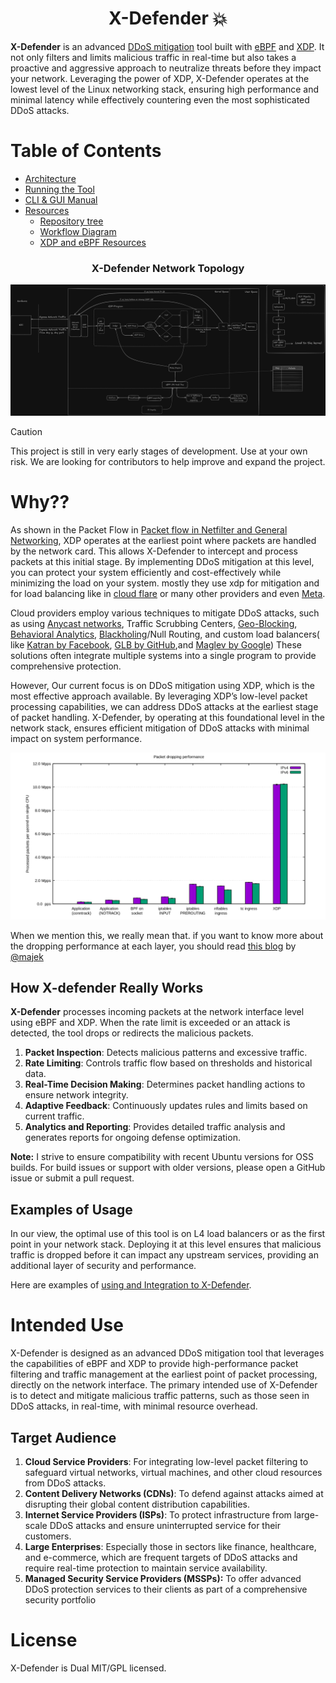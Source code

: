 <h1 align="center"> X-Defender 💥</h1>

**X-Defender** is an advanced [DDoS mitigation](https://www.cloudflare.com/learning/ddos/ddos-mitigation/#:~:text=DDoS%20mitigation%20refers%20to%20the,%2Dservice%20(DDoS)%20attack.) tool built with [eBPF](https://ebpf.io/) and [XDP](https://www.iovisor.org/technology/xdp). It not only filters and limits malicious traffic in real-time but also takes a proactive and aggressive approach to neutralize threats before they impact your network. Leveraging the power of XDP, X-Defender operates at the lowest level of the Linux networking stack, ensuring high performance and minimal latency while effectively countering even the most sophisticated DDoS attacks.


# Table of Contents

- [Architecture](https://github.com/SamanKhalife/X-Defender/blob/main/docs/architecture.md)
- [Running the Tool](https://github.com/SamanKhalife/X-Defender/blob/main/docs/running.md)
- [CLI & GUI Manual](https://github.com/SamanKhalife/X-Defender/blob/main/docs/user-cli.md)
- [Resources](https://github.com/SamanKhalife/X-Defender/blob/main/docs/developer-guide.md)
    - [Repository tree](https://github.com/SamanKhalife/X-Defender/blob/main/docs/repo-tree.md)
    - [Workflow Diagram](https://github.com/SamanKhalife/X-Defender/blob/main/docs/flowchart.md)
    - [XDP and eBPF Resources](https://github.com/SamanKhalife/X-Defender/blob/main/docs/resources-xdp-ebpf.md)

<h3 align="center"> X-Defender Network Topology </h3>

![alt text](images/X-defnder.png "Network Topology")

> [!CAUTION]
> This project is still in very early stages of development. Use at your own risk. We are looking for contributors to help improve and expand the project.

# Why??
As shown in the Packet Flow in [Packet flow in Netfilter and General Networking](https://upload.wikimedia.org/wikipedia/commons/3/37/Netfilter-packet-flow.svg), XDP operates at the earliest point where packets are handled by the network card. This allows X-Defender to intercept and process packets at this initial stage. By implementing DDoS mitigation at this level, you can protect your system efficiently and cost-effectively while minimizing the load on your system. mostly they use xdp for mitigation and for load balancing like in [cloud flare](https://youtu.be/ZQsbYmdMjnw?t=2685) or many other providers and even [Meta](https://about.meta.com/).

Cloud providers employ various techniques to mitigate DDoS attacks, such as using [Anycast networks](https://en.wikipedia.org/wiki/Anycast), Traffic Scrubbing Centers, [Geo-Blocking](https://en.wikipedia.org/wiki/Geo-blocking), [Behavioral Analytics](https://www.radware.com/blog/ddos-protection/2021/05/behavioral-analytics-how-to-secure-user-experience-under-a-ddos-attack/), [Blackholing](https://www.akamai.com/glossary/what-is-blackhole-routing)/Null Routing, and custom load balancers( like [Katran by Facebook](https://github.com/facebookincubator/katran), [GLB by GitHub](https://github.blog/engineering/glb-director-open-source-load-balancer/),and [Maglev by Google](https://research.google/pubs/maglev-a-fast-and-reliable-software-network-load-balancer/)) These solutions often integrate multiple systems into a single program to provide comprehensive protection.

However, Our current focus is on DDoS mitigation using XDP, which is the most effective approach available. By leveraging XDP’s low-level packet processing capabilities, we can address DDoS attacks at the earliest stage of packet handling. X-Defender, by operating at this foundational level in the network stack, ensures efficient mitigation of DDoS attacks with minimal impact on system performance.


![alt text](images/packet-dropping-performance.png "Packet Dropping performance")

When we mention this, we really mean that. if you want to know more about the dropping performance at each layer, you should read [this blog](https://blog.cloudflare.com/how-to-drop-10-million-packets/) by [@majek](https://github.com/majek)

## How X-defender Really Works

**X-Defender** processes incoming packets at the network interface level using eBPF and XDP. When the rate limit is exceeded or an attack is detected, the tool drops or redirects the malicious packets.

1. **Packet Inspection**: Detects malicious patterns and excessive traffic.
2. **Rate Limiting**: Controls traffic flow based on thresholds and historical data.
3. **Real-Time Decision Making**: Determines packet handling actions to ensure network integrity.
4. **Adaptive Feedback**: Continuously updates rules and limits based on current traffic.
5. **Analytics and Reporting**: Provides detailed traffic analysis and generates reports for ongoing defense optimization.

**Note:** I strive to ensure compatibility with recent Ubuntu versions for OSS builds. For build issues or support with older versions, please open a GitHub issue or submit a pull request.

## Examples of Usage
In our view, the optimal use of this tool is on L4 load balancers or as the first point in your network stack. Deploying it at this level ensures that malicious traffic is dropped before it can impact any upstream services, providing an additional layer of security and performance.

Here are examples of [using and Integration to X-Defender]().

# Intended Use
X-Defender is designed as an advanced DDoS mitigation tool that leverages the capabilities of eBPF and XDP to provide high-performance packet filtering and traffic management at the earliest point of packet processing, directly on the network interface. The primary intended use of X-Defender is to detect and mitigate malicious traffic patterns, such as those seen in DDoS attacks, in real-time, with minimal resource overhead.

## Target Audience
1. **Cloud Service Providers**: For integrating low-level packet filtering to safeguard virtual networks, virtual machines, and other cloud resources from DDoS attacks.
2. **Content Delivery Networks (CDNs)**: To defend against attacks aimed at disrupting their global content distribution capabilities.
3. **Internet Service Providers (ISPs)**: To protect infrastructure from large-scale DDoS attacks and ensure uninterrupted service for their customers.
4. **Large Enterprises**: Especially those in sectors like finance, healthcare, and e-commerce, which are frequent targets of DDoS attacks and require real-time protection to maintain service availability.
5. **Managed Security Service Providers (MSSPs):** To offer advanced DDoS protection services to their clients as part of a comprehensive security portfolio

# License
X-Defender is Dual MIT/GPL licensed.
